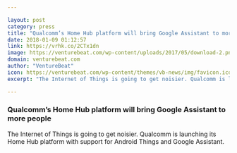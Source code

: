 ```yaml
---

layout: post
category: press
title: "Qualcomm’s Home Hub platform will bring Google Assistant to more people"
date: 2018-01-09 01:12:57
link: https://vrhk.co/2CTx1dn
image: https://venturebeat.com/wp-content/uploads/2017/05/download-2.png?fit=780%2C439&strip=all
domain: venturebeat.com
author: "VentureBeat"
icon: https://venturebeat.com/wp-content/themes/vb-news/img/favicon.ico
excerpt: "The Internet of Things is going to get noisier. Qualcomm is launching its Home Hub platform with support for Android Things and Google Assistant."

---
```


### Qualcomm’s Home Hub platform will bring Google Assistant to more people

The Internet of Things is going to get noisier. Qualcomm is launching its Home Hub platform with support for Android Things and Google Assistant.